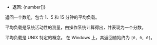 <!-- YAML
added: v0.3.3
-->

* 返回: {number[]}

返回一个数组，包含 1、5 和 15 分钟的平均负载。

平均负载是系统活动性的测量，由操作系统计算得出，并表现为一个分数。

平均负载是 UNIX 特定的概念。
在 Windows 上，其返回值始终为 `[0, 0, 0]`。

